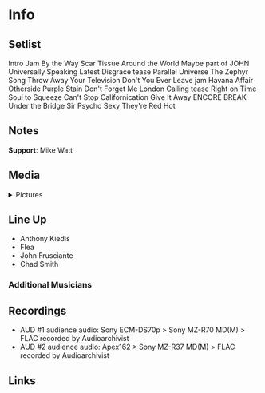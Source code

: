# Info

## Setlist

Intro Jam
By the Way
Scar Tissue
Around the World
Maybe part of JOHN
Universally Speaking
Latest Disgrace tease
Parallel Universe
The Zephyr Song
Throw Away Your Television
Don't You Ever Leave jam
Havana Affair
Otherside
Purple Stain
Don't Forget Me
London Calling tease
Right on Time
Soul to Squeeze
Can't Stop
Californication
Give It Away
ENCORE BREAK
Under the Bridge
Sir Psycho Sexy
They're Red Hot

## Notes

**Support**: Mike Watt

## Media 

<details>
  <summary>Pictures</summary>
  <!--<img alt="Setlist" title="Setlist" src="_.jpg" height="200" />-->
</details>

## Line Up

* Anthony Kiedis
* Flea
* John Frusciante
* Chad Smith

### Additional Musicians

## Recordings

* AUD #1 audience audio: Sony ECM-DS70p > Sony MZ-R70 MD(M) > FLAC recorded by Audioarchivist  
* AUD #2 audience audio: Apex162 > Sony MZ-R37 MD(M) > FLAC recorded by Audioarchivist

## Links


